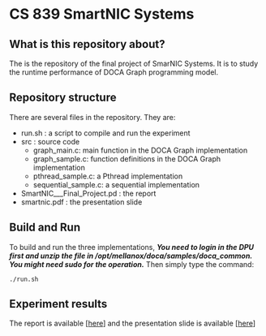 # CS 839 SmartNIC Systems

## What is this repository about?
The is the repository of the final project of SmarNIC Systems.
It is to study the runtime performance of DOCA Graph programming model.


## Repository structure
There are several files in the repository. They are:
- run.sh : a script to compile and run the experiment
- src : source code
  - graph_main.c: main function in the DOCA Graph implementation
  - graph_sample.c: function definitions in the DOCA Graph implementation
  - pthread_sample.c: a Pthread implementation
  - sequential_sample.c: a sequential implementation
- SmartNIC___Final_Project.pd : the report
- smartnic.pdf : the presentation slide

## Build and Run
To build and run the three implementations,
***You need to login in the DPU first and unzip the file in /opt/mellanox/doca/samples/doca_common. You might need sudo for the operation.***
Then simply type the command:
```
./run.sh
```

## Experiment results
The report is available [[here](./SmartNIC___Final_Project.pdf)]
and the presentation slide is available [[here](./smartnic.pdf)]
